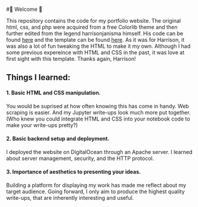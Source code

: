 #👋 Welcome 👋

This repository contains the code for my portfolio website. The original html, css, and php were acquired from a free Colorlib theme and then further edited from the legend harrisonjanisma himself. His code can be found <a href="https://github.com/harrisonjansma/harrisonjansma.github.io">here</a> and the template can be found <a href="https://colorlib.com/wp/template/personal/">here</a>. As it was for Harrison, it was also a lot of fun tweaking the HTML to make it my own. Although I had some previous expereince with HTML and CSS in the past, it was love at first sight with this template. Thanks again, Harrison!

## Things I learned:
#### 1. Basic HTML and CSS manipulation. 
You would be suprised at how often knowing this has come in handy. Web scraping is easier. And my Jupyter write-ups look much more put together. (Who knew you could integrate HTML and CSS into your notebook code to make your write-ups pretty?)

#### 2. Basic backend setup and deployment.
I deployed the website on DigitalOcean through an Apache server. I learned about server management, security, and the HTTP protocol.

#### 3. Importance of aesthetics to presenting your ideas.
Building a platform for displaying my work has made me reflect about my target audience. Going forward, I only aim to produce the highest quality write-ups, that are inherently interesting and useful.
